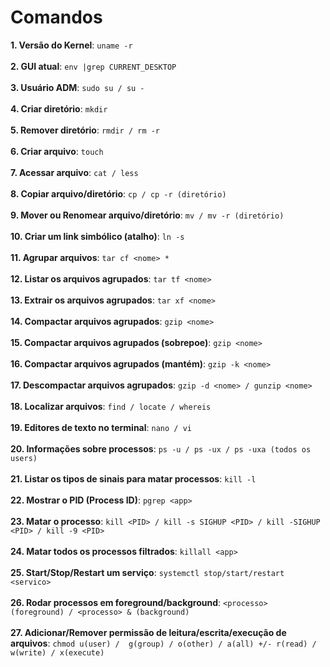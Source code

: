 # Comandos

**1. Versão do Kernel**:
``` uname -r ``` </br> </br>
**2. GUI atual**:
``` env |grep CURRENT_DESKTOP ``` </br> </br>
**3. Usuário ADM**:
``` sudo su / su - ``` </br> </br>
**4. Criar diretório**: 
``` mkdir ``` </br> </br>
**5. Remover diretório**:
``` rmdir / rm -r ``` </br> </br>
**6. Criar arquivo**:
``` touch ``` </br> </br>
**7. Acessar arquivo**:
``` cat / less ``` </br> </br>
**8. Copiar arquivo/diretório**:
``` cp / cp -r (diretório) ``` </br> </br>
**9. Mover ou Renomear arquivo/diretório**:
``` mv / mv -r (diretório) ``` </br> </br>
**10. Criar um link simbólico (atalho)**:
``` ln -s ``` </br> </br>
**11. Agrupar arquivos**:
``` tar cf <nome> * ``` </br> </br>
**12. Listar os arquivos agrupados**:
``` tar tf <nome> ``` </br> </br>
**13. Extrair os arquivos agrupados**:
``` tar xf <nome> ``` </br> </br>
**14. Compactar arquivos agrupados**:
``` gzip <nome> ``` </br> </br>
**15. Compactar arquivos agrupados (sobrepoe)**:
``` gzip <nome> ``` </br> </br>
**16. Compactar arquivos agrupados (mantém)**:
``` gzip -k <nome> ``` </br> </br>
**17. Descompactar arquivos agrupados**:
``` gzip -d <nome> / gunzip <nome> ``` </br> </br>
**18. Localizar arquivos**:
``` find / locate / whereis ``` </br> </br>
**19. Editores de texto no terminal**:
``` nano / vi ``` </br> </br>
**20. Informações sobre processos**:
``` ps -u / ps -ux / ps -uxa (todos os users) ``` </br> </br>
**21. Listar os tipos de sinais para matar processos**:
``` kill -l ``` </br> </br>
**22. Mostrar o PID (Process ID)**:
``` pgrep <app> ``` </br> </br>
**23. Matar o processo**:
``` kill <PID> / kill -s SIGHUP <PID> / kill -SIGHUP <PID> / kill -9 <PID> ``` </br> </br>
**24. Matar todos os processos filtrados**:
``` killall <app> ``` </br> </br>
**25. Start/Stop/Restart um serviço**:
``` systemctl stop/start/restart <servico> ``` </br> </br>
**26. Rodar processos em foreground/background**:
``` <processo> (foreground) / <processo> & (background) ``` </br> </br>
**27. Adicionar/Remover permissão de leitura/escrita/execução de arquivos**:
``` chmod u(user) /  g(group) / o(other) / a(all) +/- r(read) / w(write) / x(execute) ``` </br> </br>
